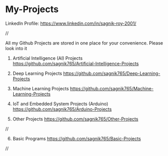 # My-Projects

LinkedIn Profile: https://www.linkedin.com/in/sagnik-roy-2001/

//

All my Github Projects are stored in one place for your convenience. Please look into it

1. Artificial Intelligence (AI) Projects   https://github.com/sagnik765/Artificial-Intelligence-Projects

2. Deep Learning Projects     https://github.com/sagnik765/Deep-Learning-Projects

3. Machine Learning Projects     https://github.com/sagnik765/Machine-Learning-Projects

4. IoT and Embedded System Projects (Arduino)    https://github.com/sagnik765/Arduino-Projects

5. Other Projects    https://github.com/sagnik765/Other-Projects

//

6. Basic Programs    https://github.com/sagnik765/Basic-Projects

//
